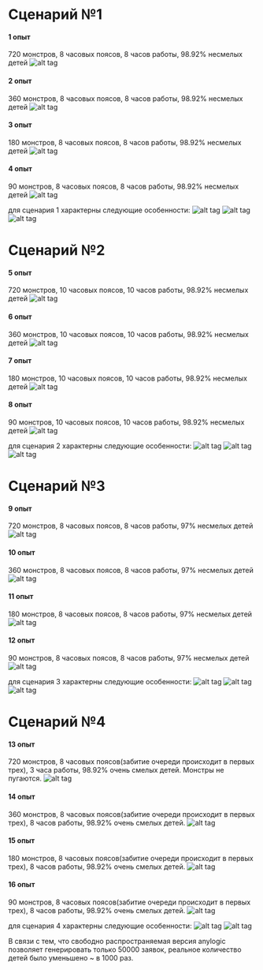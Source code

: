 # Сценарий №1

#### 1 опыт
720 монстров, 8 часовых поясов, 8 часов работы, 98.92% несмелых детей 
![alt tag](https://raw.githubusercontent.com/yashin-alexander/itmo/master/course_3/Monsters-Inc-modeling/anylogic_part/screens/1info.PNG)

#### 2 опыт 
360 монстров, 8 часовых поясов, 8 часов работы, 98.92% несмелых детей 
![alt tag](https://raw.githubusercontent.com/yashin-alexander/itmo/master/course_3/Monsters-Inc-modeling/anylogic_part/screens/2info.PNG)

#### 3 опыт
180 монстров, 8 часовых поясов, 8 часов работы, 98.92% несмелых детей 
![alt tag](https://raw.githubusercontent.com/yashin-alexander/itmo/master/course_3/Monsters-Inc-modeling/anylogic_part/screens/3info.PNG)

#### 4 опыт
90 монстров, 8 часовых поясов, 8 часов работы, 98.92% несмелых детей 
![alt tag](https://raw.githubusercontent.com/yashin-alexander/itmo/master/course_3/Monsters-Inc-modeling/anylogic_part/screens/4info.PNG)

для сценария 1 характерны следующие особенности:
![alt tag](https://raw.githubusercontent.com/yashin-alexander/itmo/master/course_3/Monsters-Inc-modeling/anylogic_part/screens/queue_size_1.png)
![alt tag](https://raw.githubusercontent.com/yashin-alexander/itmo/master/course_3/Monsters-Inc-modeling/anylogic_part/screens/broken_monsters_1.png)
![alt tag](https://raw.githubusercontent.com/yashin-alexander/itmo/master/course_3/Monsters-Inc-modeling/anylogic_part/screens/productivity_1.png)

# Сценарий №2
#### 5 опыт
720 монстров, 10 часовых поясов, 10 часов работы, 98.92% несмелых детей 
![alt tag](https://raw.githubusercontent.com/yashin-alexander/itmo/master/course_3/Monsters-Inc-modeling/anylogic_part/screens/5info.PNG)

#### 6 опыт
360 монстров, 10 часовых поясов, 10 часов работы, 98.92% несмелых детей 
![alt tag](https://raw.githubusercontent.com/yashin-alexander/itmo/master/course_3/Monsters-Inc-modeling/anylogic_part/screens/6info.PNG)

#### 7 опыт
180 монстров, 10 часовых поясов, 10 часов работы, 98.92% несмелых детей 
![alt tag](https://raw.githubusercontent.com/yashin-alexander/itmo/master/course_3/Monsters-Inc-modeling/anylogic_part/screens/7info.PNG)

#### 8 опыт
90 монстров, 10 часовых поясов, 10 часов работы, 98.92% несмелых детей 
![alt tag](https://raw.githubusercontent.com/yashin-alexander/itmo/master/course_3/Monsters-Inc-modeling/anylogic_part/screens/8info.PNG)

для сценария 2 характерны следующие особенности:
![alt tag](https://raw.githubusercontent.com/yashin-alexander/itmo/master/course_3/Monsters-Inc-modeling/anylogic_part/screens/queue_size_2.png)
![alt tag](https://raw.githubusercontent.com/yashin-alexander/itmo/master/course_3/Monsters-Inc-modeling/anylogic_part/screens/broken_monsters_2.png)
![alt tag](https://raw.githubusercontent.com/yashin-alexander/itmo/master/course_3/Monsters-Inc-modeling/anylogic_part/screens/productivity_2.png)


# Сценарий №3
#### 9 опыт
720 монстров, 8 часовых поясов, 8 часов работы, 97% несмелых детей 
![alt tag](https://raw.githubusercontent.com/yashin-alexander/itmo/master/course_3/Monsters-Inc-modeling/anylogic_part/screens/9.PNG)

#### 10 опыт 
360 монстров, 8 часовых поясов, 8 часов работы, 97% несмелых детей 
![alt tag](https://raw.githubusercontent.com/yashin-alexander/itmo/master/course_3/Monsters-Inc-modeling/anylogic_part/screens/10.PNG)

#### 11 опыт
180 монстров, 8 часовых поясов, 8 часов работы, 97% несмелых детей 
![alt tag](https://raw.githubusercontent.com/yashin-alexander/itmo/master/course_3/Monsters-Inc-modeling/anylogic_part/screens/11.PNG)

#### 12 опыт
90 монстров, 8 часовых поясов, 8 часов работы, 97% несмелых детей 
![alt tag](https://raw.githubusercontent.com/yashin-alexander/itmo/master/course_3/Monsters-Inc-modeling/anylogic_part/screens/12.PNG)

для сценария 3 характерны следующие особенности:
![alt tag](https://raw.githubusercontent.com/yashin-alexander/itmo/master/course_3/Monsters-Inc-modeling/anylogic_part/screens/queue_size_3.png)
![alt tag](https://raw.githubusercontent.com/yashin-alexander/itmo/master/course_3/Monsters-Inc-modeling/anylogic_part/screens/broken_monsters_3.png)
![alt tag](https://raw.githubusercontent.com/yashin-alexander/itmo/master/course_3/Monsters-Inc-modeling/anylogic_part/screens/productivity_3.png)



# Сценарий №4

#### 13 опыт
720 монстров, 8 часовых поясов(забитие очереди происходит в первых трех), 3 часа работы, 98.92% очень смелых детей. Монстры не пугаются.
![alt tag](https://raw.githubusercontent.com/yashin-alexander/itmo/master/course_3/Monsters-Inc-modeling/anylogic_part/screens/13.PNG)

#### 14 опыт
360 монстров, 8 часовых поясов(забитие очереди происходит в первых трех), 8 часов работы, 98.92% очень смелых детей.
![alt tag](https://raw.githubusercontent.com/yashin-alexander/itmo/master/course_3/Monsters-Inc-modeling/anylogic_part/screens/14.PNG)

#### 15 опыт
180 монстров, 8 часовых поясов(забитие очереди происходит в первых трех), 8 часов работы, 98.92% очень смелых детей.
![alt tag](https://raw.githubusercontent.com/yashin-alexander/itmo/master/course_3/Monsters-Inc-modeling/anylogic_part/screens/15.PNG)

#### 16 опыт
90 монстров, 8 часовых поясов(забитие очереди происходит в первых трех), 8 часов работы, 98.92% очень смелых детей.
![alt tag](https://raw.githubusercontent.com/yashin-alexander/itmo/master/course_3/Monsters-Inc-modeling/anylogic_part/screens/16.PNG)
 
для сценария 4 характерны следующие особенности:
![alt tag](https://raw.githubusercontent.com/yashin-alexander/itmo/master/course_3/Monsters-Inc-modeling/anylogic_part/screens/queue_size_4.png)
![alt tag](https://raw.githubusercontent.com/yashin-alexander/itmo/master/course_3/Monsters-Inc-modeling/anylogic_part/screens/productivity_4.png)


В связи с тем, что свободно распространяемая версия anylogic позволяет генерировать только 50000 заявок, реальное количество детей было уменьшено ~ в 1000 раз. 

